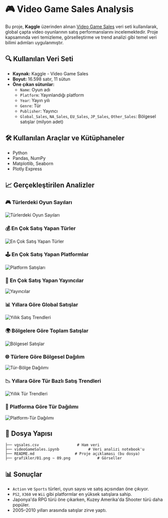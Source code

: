 # 🎮 Video Game Sales Analysis

Bu proje, **Kaggle** üzerinden alınan [Video Game Sales](https://www.kaggle.com/datasets/gregorut/videogamesales) veri seti kullanılarak, global çapta video oyunlarının satış performanslarını incelemektedir. Proje kapsamında veri temizleme, görselleştirme ve trend analizi gibi temel veri bilimi adımları uygulanmıştır.

## 🔍 Kullanılan Veri Seti

- **Kaynak:** Kaggle - Video Game Sales
- **Boyut:** 16.598 satır, 11 sütun
- **Öne çıkan sütunlar:**
  - `Name`: Oyun adı
  - `Platform`: Yayınlandığı platform
  - `Year`: Yayın yılı
  - `Genre`: Tür
  - `Publisher`: Yayıncı
  - `Global_Sales`, `NA_Sales`, `EU_Sales`, `JP_Sales`, `Other_Sales`: Bölgesel satışlar (milyon adet)

## 🛠️ Kullanılan Araçlar ve Kütüphaneler

- Python
- Pandas, NumPy
- Matplotlib, Seaborn
- Plotly Express

## 📈 Gerçekleştirilen Analizler

### 🎮 Türlerdeki Oyun Sayıları

![Türlerdeki Oyun Sayıları](grafikler/01.png)

### 💰 En Çok Satış Yapan Türler

![En Çok Satış Yapan Türler](grafikler/02.png)

### 🕹️ En Çok Satış Yapan Platformlar

![Platform Satışları](grafikler/03.png)

### 🏢 En Çok Satış Yapan Yayıncılar

![Yayıncılar](grafikler/04.png)

### 📊 Yıllara Göre Global Satışlar

![Yıllık Satış Trendleri](grafikler/05.png)

### 🌍 Bölgelere Göre Toplam Satışlar

![Bölgesel Satışlar](grafikler/06.png)

### 🌐 Türlere Göre Bölgesel Dağılım

![Tür-Bölge Dağılımı](grafikler/07.png)

### 📉 Yıllara Göre Tür Bazlı Satış Trendleri

![Yıllık Tür Trendleri](grafikler/08.png)

### 🧩 Platforma Göre Tür Dağılımı

![Platform-Tür Dağılımı](grafikler/09.png)

## 📌 Dosya Yapısı

```
├── vgsales.csv                 # Ham veri
├── videoGameSales.ipynb             # Veri analizi notebook'u
├── README.md                  # Proje açıklaması (bu dosya)
├── grafikler/01.png ~ 09.png            # Görseller
```

## 📊 Sonuçlar

- `Action` ve `Sports` türleri, oyun sayısı ve satış açısından öne çıkıyor.
- `PS2`, `X360` ve `Wii` gibi platformlar en yüksek satışlara sahip.
- Japonya'da RPG türü öne çıkarken, Kuzey Amerika'da Shooter türü daha popüler.
- 2005–2010 yılları arasında satışlar zirve yaptı.
